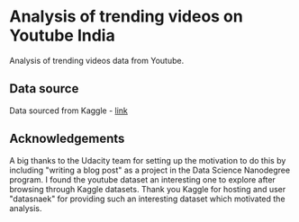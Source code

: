 # Analysis of trending videos on Youtube India

Analysis of trending videos data from Youtube.

## Data source

Data sourced from Kaggle - [link](https://www.kaggle.com/datasnaek/youtube-new)

## Acknowledgements

A big thanks to the Udacity team for setting up the motivation to do this by including "writing a blog post" as a project in the Data Science Nanodegree program. I found the youtube dataset an interesting one to explore after browsing through Kaggle datasets. Thank you Kaggle for hosting and user "datasnaek" for providing such an interesting dataset which motivated the analysis.
